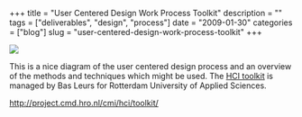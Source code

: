 +++
title = "User Centered Design Work Process Toolkit"
description = ""
tags = ["deliverables", "design", "process"]
date = "2009-01-30"
categories = ["blog"]
slug = "user-centered-design-work-process-toolkit"
+++



  <div class="notebook-screenshot"><a href="http://project.cmd.hro.nl/cmi/hci/toolkit/"><img src="//konigi.com/media/bluga/wt4982efdcedb95.jpg"/></a></div><p>This is a nice diagram of the user centered design process and an overview of the methods and techniques which might be used. The <a href="http://project.cmd.hro.nl/cmi/hci/toolkit/">HCI toolkit</a> is managed by Bas Leurs for Rotterdam University of Applied Sciences.</p>
    
  <a href="http://project.cmd.hro.nl/cmi/hci/toolkit/">http://project.cmd.hro.nl/cmi/hci/toolkit/</a>
